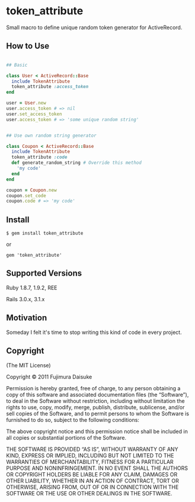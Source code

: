 # token_attribute

Small macro to define unique random token generator for ActiveRecord.

## How to Use

```ruby

## Basic

class User < ActiveRecord::Base
  include TokenAttribute
  token_attribute :access_token
end

user = User.new
user.access_token # => nil
user.set_access_token
user.access_token # => 'some unique random string'


## Use own random string generator

class Coupon < ActiveRecord::Base
  include TokenAttribute
  token_attribute :code
  def generate_random_string # Override this method
    'my code'
  end
end

coupon = Coupon.new
coupon.set_code
coupon.code # => 'my code'
```

## Install

```
$ gem install token_attribute
```

or

```
gem 'token_attribute'
```

## Supported Versions

Ruby 1.8.7, 1.9.2, REE

Rails 3.0.x, 3.1.x

## Motivation

Someday I felt it's time to stop writing this kind of code in every project.


## Copyright

(The MIT License)

Copyright © 2011 Fujimura Daisuke

Permission is hereby granted, free of charge, to any person obtaining a copy of this software and associated documentation files (the “Software”), to deal in the Software without restriction, including without limitation the rights to use, copy, modify, merge, publish, distribute, sublicense, and/or sell copies of the Software, and to permit persons to whom the Software is furnished to do so, subject to the following conditions:

The above copyright notice and this permission notice shall be included in all copies or substantial portions of the Software.

THE SOFTWARE IS PROVIDED “AS IS”, WITHOUT WARRANTY OF ANY KIND, EXPRESS OR IMPLIED, INCLUDING BUT NOT LIMITED TO THE WARRANTIES OF MERCHANTABILITY, FITNESS FOR A PARTICULAR PURPOSE AND NONINFRINGEMENT. IN NO EVENT SHALL THE AUTHORS OR COPYRIGHT HOLDERS BE LIABLE FOR ANY CLAIM, DAMAGES OR OTHER LIABILITY, WHETHER IN AN ACTION OF CONTRACT, TORT OR OTHERWISE, ARISING FROM, OUT OF OR IN CONNECTION WITH THE SOFTWARE OR THE USE OR OTHER DEALINGS IN THE SOFTWARE.
